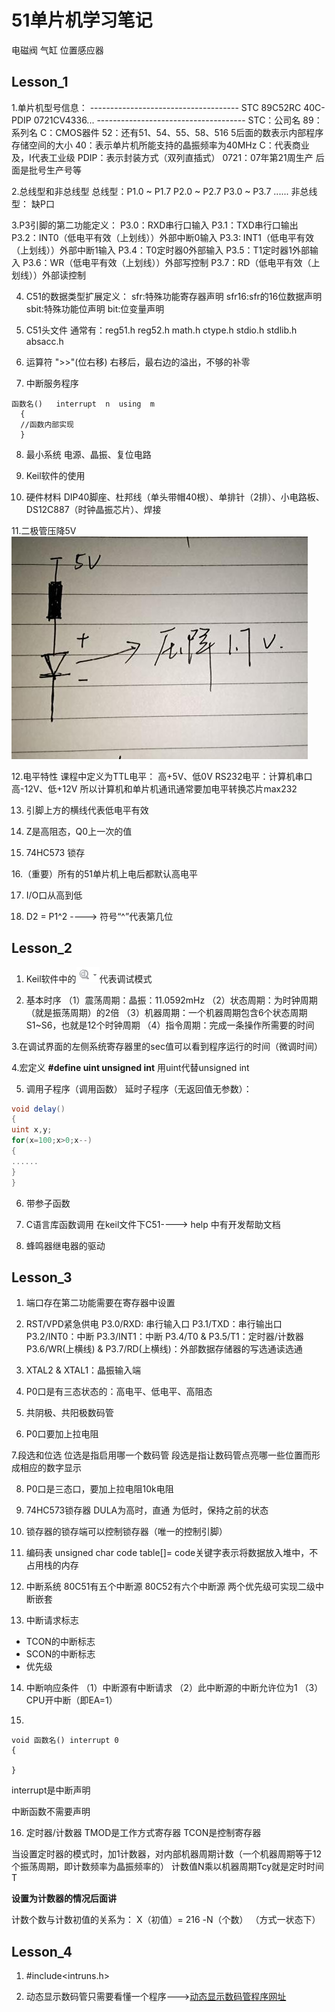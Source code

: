 # 51单片机学习笔记

电磁阀
气缸
位置感应器

## Lesson_1

1.单片机型号信息：
      -------------------------------------
      STC 89C52RC
      40C-PDIP
      0721CV4336...
      -------------------------------------
      STC：公司名
      89：系列名
      C：CMOS器件
      52：还有51、54、55、58、516
      5后面的数表示内部程序存储空间的大小
      40：表示单片机所能支持的晶振频率为40MHz
      C：代表商业及，I代表工业级
      PDIP：表示封装方式（双列直插式）
      0721：07年第21周生产        后面是批号生产号等

2.总线型和非总线型
      总线型：P1.0 ~ P1.7
      P2.0 ~ P2.7
      P3.0 ~ P3.7
      ......
      非总线型： 缺P口

3.P3引脚的第二功能定义：
      P3.0：RXD串行口输入
      P3.1：TXD串行口输出
      P3.2：INT0（低电平有效（上划线））外部中断0输入
      P3.3: INT1（低电平有效（上划线））外部中断1输入
      P3.4：T0定时器0外部输入
      P3.5：T1定时器1外部输入
      P3.6：WR（低电平有效（上划线））外部写控制
      P3.7：RD（低电平有效（上划线））外部读控制

4. C51的数据类型扩展定义：
   sfr:特殊功能寄存器声明
   sfr16:sfr的16位数据声明
   sbit:特殊功能位声明
   bit:位变量声明

5. C51头文件
  通常有：reg51.h	reg52.h	math.h	ctype.h	stdio.h	stdlib.h	absacc.h

6. 运算符
  ">>"(位右移)
  右移后，最右边的溢出，不够的补零

7. 中断服务程序
```
函数名()	interrupt  n  using  m
  {
  //函数内部实现
  }
```

8. 最小系统
电源、晶振、复位电路

9. Keil软件的使用

10. 硬件材料
DIP40脚座、杜邦线（单头带帽40根）、单排针（2排）、小电路板、DS12C887（时钟晶振芯片）、焊接

11.二极管压降5V
<img src="https://github.com/ErenChris/ErenChris_Blogs/blob/8d10b4a2617149a91a7c9e3427a23578295bffe6/images/%E4%BA%8C%E6%9E%81%E7%AE%A1%E5%8E%8B%E9%99%8D.png"/>

12.电平特性
课程中定义为TTL电平：
高+5V、低0V
RS232电平：计算机串口
高-12V、低+12V
所以计算机和单片机通讯通常要加电平转换芯片max232

13. 引脚上方的横线代表低电平有效

14. Z是高阻态，Q0上一次的值

15. 74HC573 锁存

16.（重要）所有的51单片机上电后都默认高电平

17. I/O口从高到低

18. D2 = P1^2 ----> 符号“^”代表第几位



## Lesson_2

1. Keil软件中的<img src="https://github.com/ErenChris/ErenChris_Blogs/blob/main/images/Keil%E8%B0%83%E8%AF%95%E6%A0%87%E5%BF%97.png"/>代表调试模式

2. 基本时序
（1）震荡周期：晶振：11.0592mHz
（2）状态周期：为时钟周期（就是振荡周期）的2倍
（3）机器周期：一个机器周期包含6个状态周期S1~S6，也就是12个时钟周期
（4）指令周期：完成一条操作所需要的时间

3.在调试界面的左侧系统寄存器里的sec值可以看到程序运行的时间（微调时间）

4.宏定义
**#define uint unsigned int**
用uint代替unsigned int

5. 调用子程序（调用函数）
延时子程序（无返回值无参数）：
```C#
void delay()
{
uint x,y;
for(x=100;x>0;x--)
{
......
}
}
```
6. 带参子函数

7. C语言库函数调用
在keil文件下C51----> help 中有开发帮助文档

8. 蜂鸣器继电器的驱动


## Lesson_3

1. 端口存在第二功能需要在寄存器中设置

2.	RST/VPD紧急供电
P3.0/RXD: 串行输入口
P3.1/TXD：串行输出口
P3.2/INT0：中断
P3.3/INT1：中断
P3.4/T0 & P3.5/T1：定时器/计数器
P3.6/WR(上横线) & P3.7/RD(上横线)：外部数据存储器的写选通读选通

3. XTAL2 & XTAL1：晶振输入端

4. P0口是有三态状态的：高电平、低电平、高阻态

5. 共阴极、共阳极数码管

6. P0口要加上拉电阻

7.段选和位选
位选是指启用哪一个数码管
段选是指让数码管点亮哪一些位置而形成相应的数字显示

8. P0口是三态口，要加上拉电阻10k电阻

9. 74HC573锁存器
DULA为高时，直通
为低时，保持之前的状态

10. 锁存器的锁存端可以控制锁存器（唯一的控制引脚）

11. 编码表
unsigned char code table[]=
code关键字表示将数据放入堆中，不占用栈的内存

12. 中断系统
80C51有五个中断源
80C52有六个中断源
两个优先级可实现二级中断嵌套

14. 中断请求标志
* TCON的中断标志
* SCON的中断标志
* 优先级

14. 中断响应条件
（1）中断源有中断请求
（2）此中断源的中断允许位为1
（3）CPU开中断（即EA=1）

15. 
```
void 函数名() interrupt 0
{

}
```
interrupt是中断声明

中断函数不需要声明

16. 定时器/计数器
TMOD是工作方式寄存器
TCON是控制寄存器

当设置定时器的模式时，加1计数器，对内部机器周期计数（一个机器周期等于12个振荡周期，即计数频率为晶振频率的）
计数值N乘以机器周期Tcy就是定时时间T

**设置为计数器的情况后面讲**

计数个数与计数初值的关系为： X（初值）= 216 -N（个数）		（方式一状态下）

## Lesson_4

1. #include<intruns.h>

2. 动态显示数码管只需要看懂一个程序--->[动态显示数码管程序网址](https://wenku.baidu.com/view/f7433658aef8941ea76e05e3.html#)